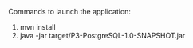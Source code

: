 Commands to launch the application:
1) mvn install
2) java -jar target/P3-PostgreSQL-1.0-SNAPSHOT.jar